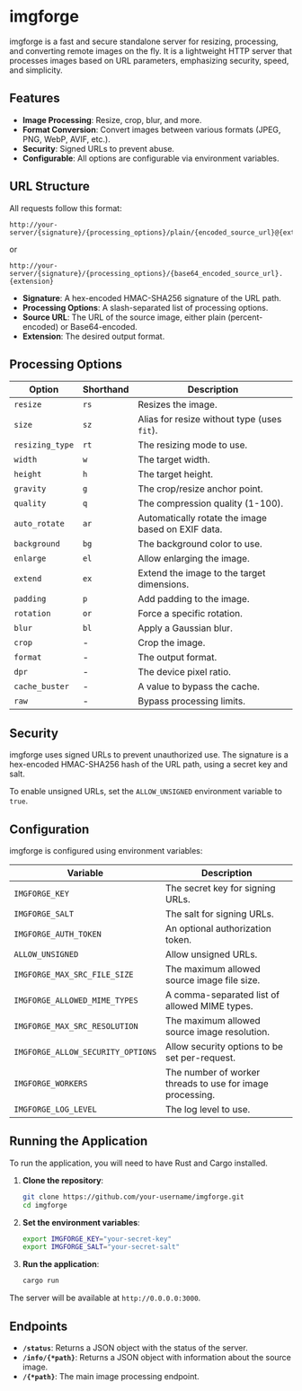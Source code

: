 # imgforge

imgforge is a fast and secure standalone server for resizing, processing, and converting remote images on the fly. It is a lightweight HTTP server that processes images based on URL parameters, emphasizing security, speed, and simplicity.

## Features

- **Image Processing**: Resize, crop, blur, and more.
- **Format Conversion**: Convert images between various formats (JPEG, PNG, WebP, AVIF, etc.).
- **Security**: Signed URLs to prevent abuse.
- **Configurable**: All options are configurable via environment variables.

## URL Structure

All requests follow this format:

```
http://your-server/{signature}/{processing_options}/plain/{encoded_source_url}@{extension}
```

or

```
http://your-server/{signature}/{processing_options}/{base64_encoded_source_url}.{extension}
```

- **Signature**: A hex-encoded HMAC-SHA256 signature of the URL path.
- **Processing Options**: A slash-separated list of processing options.
- **Source URL**: The URL of the source image, either plain (percent-encoded) or Base64-encoded.
- **Extension**: The desired output format.

## Processing Options

| Option | Shorthand | Description |
| --- | --- | --- |
| `resize` | `rs` | Resizes the image. |
| `size` | `sz` | Alias for resize without type (uses `fit`). |
| `resizing_type` | `rt` | The resizing mode to use. |
| `width` | `w` | The target width. |
| `height` | `h` | The target height. |
| `gravity` | `g` | The crop/resize anchor point. |
| `quality` | `q` | The compression quality (1-100). |
| `auto_rotate` | `ar` | Automatically rotate the image based on EXIF data. |
| `background` | `bg` | The background color to use. |
| `enlarge` | `el` | Allow enlarging the image. |
| `extend` | `ex` | Extend the image to the target dimensions. |
| `padding` | `p` | Add padding to the image. |
| `rotation` | `or` | Force a specific rotation. |
| `blur` | `bl` | Apply a Gaussian blur. |
| `crop` | - | Crop the image. |
| `format` | - | The output format. |
| `dpr` | - | The device pixel ratio. |
| `cache_buster` | - | A value to bypass the cache. |
| `raw` | - | Bypass processing limits. |

## Security

imgforge uses signed URLs to prevent unauthorized use. The signature is a hex-encoded HMAC-SHA256 hash of the URL path, using a secret key and salt.

To enable unsigned URLs, set the `ALLOW_UNSIGNED` environment variable to `true`.

## Configuration

imgforge is configured using environment variables:

| Variable | Description |
| --- | --- |
| `IMGFORGE_KEY` | The secret key for signing URLs. |
| `IMGFORGE_SALT` | The salt for signing URLs. |
| `IMGFORGE_AUTH_TOKEN` | An optional authorization token. |
| `ALLOW_UNSIGNED` | Allow unsigned URLs. |
| `IMGFORGE_MAX_SRC_FILE_SIZE` | The maximum allowed source image file size. |
| `IMGFORGE_ALLOWED_MIME_TYPES` | A comma-separated list of allowed MIME types. |
| `IMGFORGE_MAX_SRC_RESOLUTION` | The maximum allowed source image resolution. |
| `IMGFORGE_ALLOW_SECURITY_OPTIONS` | Allow security options to be set per-request. |
| `IMGFORGE_WORKERS` | The number of worker threads to use for image processing. |
| `IMGFORGE_LOG_LEVEL` | The log level to use. |

## Running the Application

To run the application, you will need to have Rust and Cargo installed.

1.  **Clone the repository**:

    ```bash
    git clone https://github.com/your-username/imgforge.git
    cd imgforge
    ```

2.  **Set the environment variables**:

    ```bash
    export IMGFORGE_KEY="your-secret-key"
    export IMGFORGE_SALT="your-secret-salt"
    ```

3.  **Run the application**:

    ```bash
    cargo run
    ```

The server will be available at `http://0.0.0.0:3000`.

## Endpoints

- **`/status`**: Returns a JSON object with the status of the server.
- **`/info/{*path}`**: Returns a JSON object with information about the source image.
- **`/{*path}`**: The main image processing endpoint.
